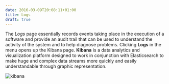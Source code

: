 ```yaml
---
date: 2016-03-09T20:08:11+01:00
title: Logs
draft: true
---
```


The *Logs* page essentially records events taking place in the execution of a software and provide an audit trail that can be used to understand the activity of the system and to help diagnose problems. Clicking **Logs** in the menu opens up the Kibana page. **Kibana** is a data analytics and visualization platform designed to work in conjunction with Elasticsearch to make huge and complex data streams more quickly and easily understandable through graphic representation.

![kibana](/images/docs/kibana.png)
